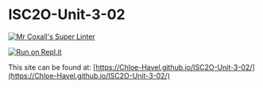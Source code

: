 # ISC2O-Unit-3-02

[![Mr Coxall's Super Linter](https://github.com/Chloe-Havel/ISC2O-Unit-3-02/workflows/Mr%20Coxall's%20Super%20Linter/badge.svg)](https://github.com/Chloe-Havel/ISC2O-Unit-3-02/actions)

[![Run on Repl.it](https://repl.it/badge/github/Chloe-Havel/ISC2O-Unit-3-02)](https://repl.it/github/Chloe-Havel/ISC2O-Unit-3-02)

This site can be found at: [https://Chloe-Havel.github.io/ISC2O-Unit-3-02/](https://Chloe-Havel.github.io/ISC2O-Unit-3-02/)

